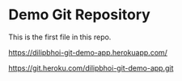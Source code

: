 # Demo Git Repository

This is the first file in this repo.

https://dilipbhoi-git-demo-app.herokuapp.com/

https://git.heroku.com/dilipbhoi-git-demo-app.git